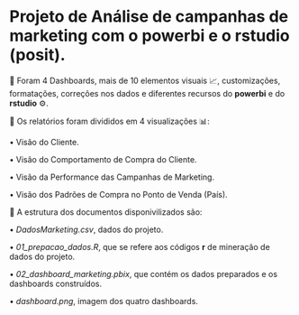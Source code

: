 # Projeto de Análise de campanhas de **marketing** com o **powerbi** e o **rstudio** (**posit**).

📌 Foram 4 Dashboards, mais de 10 elementos visuais 📈, customizações, formatações, correções nos dados e diferentes recursos do **powerbi** e do **rstudio** ⚙.

📌 Os relatórios foram divididos em 4 visualizações 📊:

• Visão do Cliente.

• Visão do Comportamento de Compra do Cliente.

• Visão da Performance das Campanhas de Marketing.

• Visão dos Padrões de Compra no Ponto de Venda (País).

📌 A estrutura dos documentos disponivilizados são:

•  *DadosMarketing.csv*, dados do projeto. 

•  *01_prepacao_dados.R*, que se refere aos códigos **r** de mineração de dados do projeto. 

•  *02_dashboard_marketing.pbix*, que contém os dados preparados e os dashboards construídos.

•  *dashboard.png*, imagem dos quatro dashboards.




